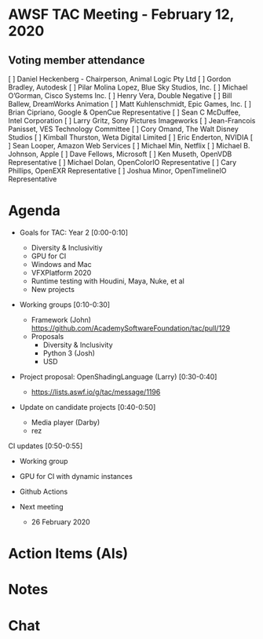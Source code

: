 # AWSF TAC Meeting - February 12, 2020

## Voting member attendance

[ ] Daniel Heckenberg - Chairperson, Animal Logic Pty Ltd
[ ] Gordon Bradley, Autodesk
[ ] Pilar Molina Lopez, Blue Sky Studios, Inc.
[ ] Michael O’Gorman, Cisco Systems Inc.
[ ] Henry Vera, Double Negative
[ ] Bill Ballew, DreamWorks Animation
[ ] Matt Kuhlenschmidt, Epic Games, Inc.
[ ] Brian Cipriano, Google & OpenCue Representative
[ ] Sean C McDuffee, Intel Corporation
[ ] Larry Gritz, Sony Pictures Imageworks
[ ] Jean-Francois Panisset, VES Technology Committee
[ ] Cory Omand, The Walt Disney Studios
[ ] Kimball Thurston, Weta Digital Limited
[ ] Eric Enderton, NVIDIA
[ ] Sean Looper, Amazon Web Services
[ ] Michael Min, Netflix
[ ] Michael B. Johnson, Apple
[ ] Dave Fellows, Microsoft
[ ] Ken Museth, OpenVDB Representative
[ ] Michael Dolan, OpenColorIO Representative
[ ] Cary Phillips, OpenEXR Representative
[ ] Joshua Minor, OpenTimelineIO Representative

# Agenda

- Goals for TAC: Year 2 [0:00-0:10]
  - Diversity & Inclusivitiy
  - GPU for CI
  - Windows and Mac
  - VFXPlatform 2020
  - Runtime testing with Houdini, Maya, Nuke, et al
  - New projects
  
- Working groups [0:10-0:30]
  - Framework (John)  https://github.com/AcademySoftwareFoundation/tac/pull/129
  - Proposals
    - Diversity & Inclusivity
    - Python 3 (Josh)
    - USD
    
- Project proposal: OpenShadingLanguage (Larry) [0:30-0:40]
  - https://lists.aswf.io/g/tac/message/1196

- Update on candidate projects [0:40-0:50]
  - Media player (Darby) 
  - rez
 
 CI updates [0:50-0:55]
 - Working group
 - GPU for CI with dynamic instances
 - Github Actions
 

- Next meeting
  - 26 February 2020

# Action Items (AIs)

# Notes

# Chat

